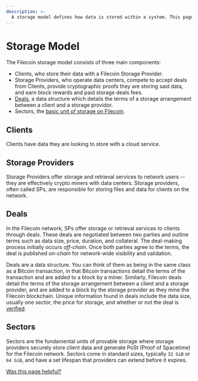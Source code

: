 ```yaml
---
description: >-
  A storage model defines how data is stored within a system. This page covers the basic aspects of Filecoin’s storage model.
---
```


# Storage Model

The Filecoin storage model consists of three main components:

- Clients, who store their data with a Filecoin Storage Provider. 
- Storage Providers, who operate data centers, compete to accept deals from Clients, provide cryptographic proofs they are storing said data, and earn block rewards and paid storage deals fees.  
- [Deals](https://docs.filecoin.io/storage-providers/filecoin-deals/storage-deals), a data structure which details the terms of a storage arrangement between a client and a storage providor.  
- Sectors, the [basic unit of storage on Filecoin](https://spec.filecoin.io/systems/filecoin_mining/sector/).

## Clients

Clients have data they are looking to store with a cloud service.  

## Storage Providers

Storage Providers offer storage and retrieval services to network users --they are effectively crypto miners with data centers. Storage providers, often called SPs, are responsible for storing files and data for clients on the network.

## Deals

In the Filecoin network, SPs offer storage or retrieval services to clients through deals. These deals are negotiated between two parties and outline terms such as data size, price, duration, and collateral.  The deal-making process initially occurs _off-chain_. Once both parties agree to the terms, the deal is published _on-chain_ for network-wide visibility and validation.

Deals are a data structure.  You can think of them as being in the same class as a Bitcoin transaction, in that Bitcoin transactions detail the terms of the transaction and are added to a block by a miner.  Similarly, Filecoin deals detail the terms of the storage arrangement between a client and a storage provider, and are added to a block by the storage provider as they mine the Filecoin blockchain.  Unique information found in deals include the data size, usually one sector, the price for storage, and whether or not the deal is [verified](https://docs.filecoin.io/basics/how-storage-works/filecoin-plus).

## Sectors

Sectors are the fundamental units of provable storage where storage providers securely store client data and generate PoSt (Proof of Spacetime) for the Filecoin network. Sectors come in standard sizes, typically `32 GiB` or `64 GiB`, and have a set lifespan that providers can extend before it expires.

[Was this page helpful?](https://airtable.com/apppq4inOe4gmSSlk/pagoZHC2i1iqgphgl/form?prefill_Page+URL=https://docs.filecoin.io/basics/what-is-filecoin/storage-model)

